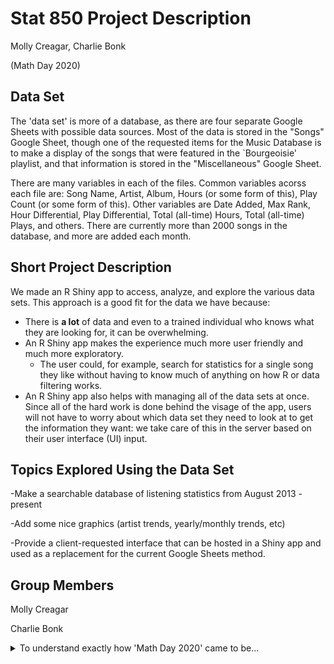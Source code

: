 Stat 850 Project Description
================
Molly Creagar, Charlie Bonk

(Math Day 2020)


## Data Set

The 'data set' is more of a database, as there are four separate Google Sheets with possible data sources. Most of the data is stored in the "Songs" Google Sheet, though one of the requested items for the Music Database is to make a display of the songs that were featured in the `Bourgeoisie' playlist, and that information is stored in the "Miscellaneous" Google Sheet.

There are many variables in each of the files. Common variables acorss each file are: Song Name, Artist, Album, Hours (or some form of this), Play Count (or some form of this). Other variables are Date Added, Max Rank, Hour Differential, Play Differential, Total (all-time) Hours, Total (all-time) Plays, and others. There are currently more than 2000 songs in the database, and more are added each month.

## Short Project Description

We made an R Shiny app to access, analyze, and explore the various data sets. This approach is a good fit for the data we have because:

- There is **a lot** of data and even to a trained individual who knows what they are looking for, it can be overwhelming.
- An R Shiny app makes the experience much more user friendly and much more exploratory. 
  - The user could, for example, search for statistics for a single song they like without having to know much of anything on how R or data filtering works.
- An R Shiny app also helps with managing all of the data sets at once. Since all of the hard work is done behind the visage of the app, users will not have to worry about which data set they need to look at to get the information they want: we take care of this in the server based on their user interface (UI) input.


## Topics Explored Using the Data Set

-Make a searchable database of listening statistics from August 2013 - present

-Add some nice graphics (artist trends, yearly/monthly trends, etc)

-Provide a client-requested interface that can be hosted in a Shiny app and used as a replacement for the current Google Sheets method.

## Group Members

Molly Creagar

Charlie Bonk


<details>
<summary><span> To understand exactly how 'Math Day 2020' came to be... </span></summary>
<details>
<summary><span> Warning. It says a bad word. </span></summary>
<br>
![JackBox is cool.](images/imsorry.png)
</details>
</details>

